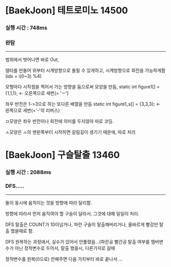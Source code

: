 # [BaekJoon] 테트로미노 14500 
### 실행 시간 : 748ms  
### 완탐

---

범위에서 벗어나면 바로 Out,

델타를 만들어 위부터 시계방향으로 돌릴 수 있게하고, 시계방향으로 회전을 가능하게함(idx + i(0~3) %4)

모형마다 시작점을 찍어서 가는 방향을 둠으로써 모양을 만듬, static int figure1[] = {1,1,1}; <- 오른쪽으로 세번(= 'ㅡ')

좌우 반전은 1->3으로 하는 또다른 배열을 만듬 static int figure1_s[] = {3,3,3}; <- 왼쪽으로 세번(='-'의 리버스)

ㅁ모양은 좌우 반전이나 회전에 의미를 두지않아 따로 코딩.

ㅗ모양은 ㅗ의 맨왼쪽부터 시작하면 갈림길이 생기기 때문에, 따로 처리

# [BaekJoon] 구슬탈출 13460
### 실행 시간 : 2088ms 
### DFS.....

---
둘이 동시에 움직이는 것을 방향에 따라 달리함.

방향에 따라서 먼저 움직여야 할 구슬이 달라서, 그것에 대해 일일이 처리.

DFS 탈출은 COUNT가 10이넘거나, 파란 구슬이 탈출해버리거나, 올바르게 빨강만 탈출 했을때로 함.

DFS 원복하는 과정에서, 실수가 있어서 안풀렸음...(파란공 빨간공 탈출 여부를 멤버변수가 아닌 정적변수로 두어서, 탈출 했을시, 다른가지로 갈때

정적변수를 원복(0으로) 안해주면 다음 가지부터 바로 끝나서 ...


